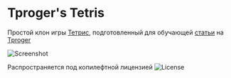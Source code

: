# Tproger's Tetris
Простой клон игры [Тетрис](https://ru.wikipedia.org/wiki/Тетрис), подготовленный для обучающей [статьи](https://tproger.ru/articles/15-mins-for-tetris/) на [Tproger](https://tproger.ru)

![Screenshot](https://tproger.azureedge.net/wp-content/uploads/2016/07/Tetris.png)

Распространяется под копилефтной лицензией ![License](https://www.gnu.org/graphics/gplv3-88x31.png)
